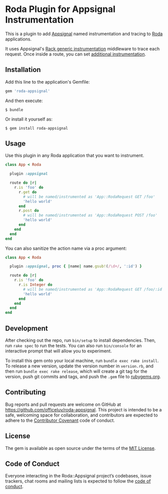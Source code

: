 # Roda Plugin for Appsignal Instrumentation

This is a plugin to add [Appsignal](https://appsignal.com) named instrumentation and tracing to [Roda](https://github.com/jeremyevans/roda) applications.

It uses Appsignal's [Rack generic instrumentation](https://docs.appsignal.com/ruby/integrations/rack.html) middleware to trace each request. Once inside a route, you can set [additional instrumentation](https://docs.appsignal.com/ruby/instrumentation/instrumentation.html).

## Installation

Add this line to the application's Gemfile:

```ruby
gem 'roda-appsignal'
```

And then execute:

    $ bundle

Or install it yourself as:

    $ gem install roda-appsignal

## Usage

Use this plugin in any Roda application that you want to instrument.

```ruby
class App < Roda

  plugin :appsignal

  route do |r|
    r.is 'foo' do
      r.get do
        # will be named/instrumented as 'App::RodaRequest GET /foo'
        'hello world'
      end
      r.post do
        # will be named/instrumented as 'App::RodaRequest POST /foo'
        'hello world'
      end
    end
  end
end
```

You can also sanitize the action name via a proc argument:

```ruby
class App < Roda

  plugin :appsignal, proc { |name| name.gsub!(/\d+/, ':id') }

  route do |r|
    r.is 'foo' do
      r.is Integer do
        # will be named/instrumented as 'App::RodaRequest GET /foo/:id'
        'hello world'
      end
    end
  end
end
```

## Development

After checking out the repo, run `bin/setup` to install dependencies. Then, run `rake spec` to run the tests. You can also run `bin/console` for an interactive prompt that will allow you to experiment.

To install this gem onto your local machine, run `bundle exec rake install`. To release a new version, update the version number in `version.rb`, and then run `bundle exec rake release`, which will create a git tag for the version, push git commits and tags, and push the `.gem` file to [rubygems.org](https://rubygems.org).

## Contributing

Bug reports and pull requests are welcome on GitHub at https://github.com/officeluv/roda-appsignal. This project is intended to be a safe, welcoming space for collaboration, and contributors are expected to adhere to the [Contributor Covenant](http://contributor-covenant.org) code of conduct.

## License

The gem is available as open source under the terms of the [MIT License](https://opensource.org/licenses/MIT).

## Code of Conduct

Everyone interacting in the Roda::Appsignal project’s codebases, issue trackers, chat rooms and mailing lists is expected to follow the [code of conduct](https://github.com/officeluv/roda-appsignal/blob/master/CODE_OF_CONDUCT.md).
